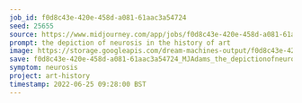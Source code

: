 ```yaml
---
job_id: f0d8c43e-420e-458d-a081-61aac3a54724
seed: 25655
source: https://www.midjourney.com/app/jobs/f0d8c43e-420e-458d-a081-61aac3a54724/
prompt: the depiction of neurosis in the history of art
image: https://storage.googleapis.com/dream-machines-output/f0d8c43e-420e-458d-a081-61aac3a54724/0_0.png
save: f0d8c43e-420e-458d-a081-61aac3a54724_MJAdams_the_depictionofneurosisinthehistoryofart
symptom: neurosis
project: art-history
timestamp: 2022-06-25 09:28:00 BST
---
```

